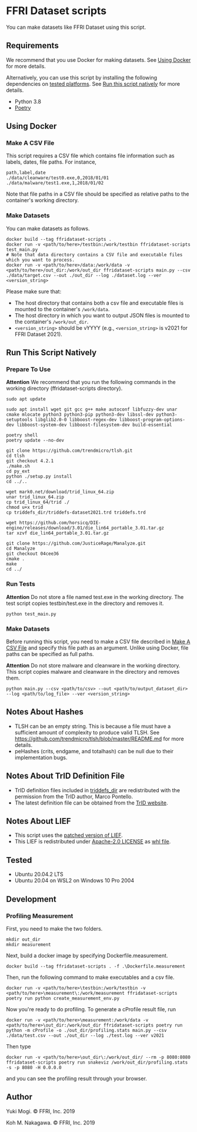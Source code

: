 # FFRI Dataset scripts

You can make datasets like FFRI Dataset using this script.

## Requirements

We recommend that you use Docker for making datasets. See [Using Docker](#Using-Docker) for more details.

Alternatively, you can use this script by installing the following dependencies on [tested platforms](#Tested).
See [Run this script natively](#Run-This-Script-Natively) for more details.

- Python 3.8
- [Poetry](https://python-poetry.org/)

## Using Docker

### Make A CSV File

This script requires a CSV file which contains file information such as labels, dates, file paths. For instance,

```
path,label,date
./data/cleanware/test0.exe,0,2018/01/01
./data/malware/test1.exe,1,2018/01/02
```

Note that file paths in a CSV file should be specified as relative paths to the container's working directory.

### Make Datasets

You can make datasets as follows.

```
docker build --tag ffridataset-scripts .
docker run -v <path/to/here>/testbin:/work/testbin ffridataset-scripts test_main.py
# Note that data directory contains a CSV file and executable files which you want to process.
docker run -v <path/to/here>/data:/work/data -v <path/to/here>/out_dir:/work/out_dir ffridataset-scripts main.py --csv ./data/target.csv --out ./out_dir --log ./dataset.log --ver <version_string>
```

Please make sure that:

- The host directory that contains both a csv file and executable files is mounted to the container's `/work/data`.
- The host directory in which you want to output JSON files is mounted to the container's `/work/out_dir`.
- `<version_string>` should be vYYYY (e.g., `<version_string>` is v2021 for FFRI Dataset 2021).

## Run This Script Natively

### Prepare To Use

**Attention** We recommend that you run the following commands in the working directory (ffridataset-scripts directory).

```
sudo apt update

sudo apt install wget git gcc g++ make autoconf libfuzzy-dev unar cmake mlocate python3 python3-pip python3-dev libssl-dev python3-setuptools libglib2.0-0 libboost-regex-dev libboost-program-options-dev libboost-system-dev libboost-filesystem-dev build-essential

poetry shell
poetry update --no-dev

git clone https://github.com/trendmicro/tlsh.git
cd tlsh
git checkout 4.2.1
./make.sh
cd py_ext
python ./setup.py install
cd ../..

wget mark0.net/download/trid_linux_64.zip
unar trid_linux_64.zip
cp trid_linux_64/trid ./
chmod u+x trid
cp triddefs_dir/triddefs-dataset2021.trd triddefs.trd

wget https://github.com/horsicq/DIE-engine/releases/download/3.01/die_lin64_portable_3.01.tar.gz
tar xzvf die_lin64_portable_3.01.tar.gz

git clone https://github.com/JusticeRage/Manalyze.git
cd Manalyze
git checkout 04cee36
cmake .
make
cd ../
```

### Run Tests

**Attention** Do not store a file named test.exe in the working directory. The test script copies testbin/test.exe in the directory and removes it.

```
python test_main.py
```

### Make Datasets

Before running this script, you need to make a CSV file described in [Make A CSV File](#Make-A-CSV-File) and specify this file path as an argument. Unlike using Docker, file paths can be specified as full paths.

**Attention** Do not store malware and cleanware in the working directory. This script copies malware and cleanware in the directory and removes them.

```
python main.py --csv <path/to/csv> --out <path/to/output_dataset_dir> --log <path/to/log_file> --ver <version_string>
```

## Notes About Hashes

- TLSH can be an empty string. This is because a file must have a sufficient amount of complexity to produce valid TLSH. See https://github.com/trendmicro/tlsh/blob/master/README.md for more details.
- peHashes (crits, endgame, and totalhash) can be null due to their implementation bugs.

## Notes About TrID Definition File

- TrID definition files included in [triddefs_dir](triddefs_dir) are redistributed with the permission from the TrID author, Marco Pontello.
- The latest definition file can be obtained from the [TrID website](https://mark0.net/soft-trid-e.html).

## Notes About LIEF

- This script uses the [patched version of LIEF](https://github.com/kohnakagawa/LIEF/tree/dev/ffridataset_2021).
- This LIEF is redistributed under [Apache-2.0 LICENSE](third-party-licenses/LIEF) as [whl file](dist_lief/lief-0.12.0.dev0-cp38-cp38-linux_x86_64.whl).

## Tested

- Ubuntu 20.04.2 LTS
- Ubuntu 20.04 on WSL2 on Windows 10 Pro 2004

## Development

### Profiling Measurement

First, you need to make the two folders.

```
mkdir out_dir
mkdir measurement
```

Next, build a docker image by specifying Dockerfile.measurement.

```
docker build --tag ffridataset-scripts . -f .\Dockerfile.measurement
```

Then, run the following command to make executables and a csv file.

```
docker run -v <path/to/here>\testbin:/work/testbin -v <path/to/here>\measurement\:/work/measurement ffridataset-scripts poetry run python create_measurement_env.py
```

Now you're ready to do profiling. To generate a cProfile result file, run

```
docker run -v <path/to/here>\measurement:/work/data -v <path/to/here>\out_dir:/work/out_dir ffridataset-scripts poetry run python -m cProfile -o ./out_dir/profiling.stats main.py --csv ./data/test.csv --out ./out_dir --log ./test.log --ver v2021
```

Then type

```
docker run -v <path/to/here>\out_dir\:/work/out_dir/ --rm -p 8080:8080 ffridataset-scripts poetry run snakeviz /work/out_dir/profiling.stats  -s -p 8080 -H 0.0.0.0
```

and you can see the profiling result through your browser.

## Author

Yuki Mogi. &copy; FFRI, Inc. 2019

Koh M. Nakagawa. &copy; FFRI, Inc. 2019
